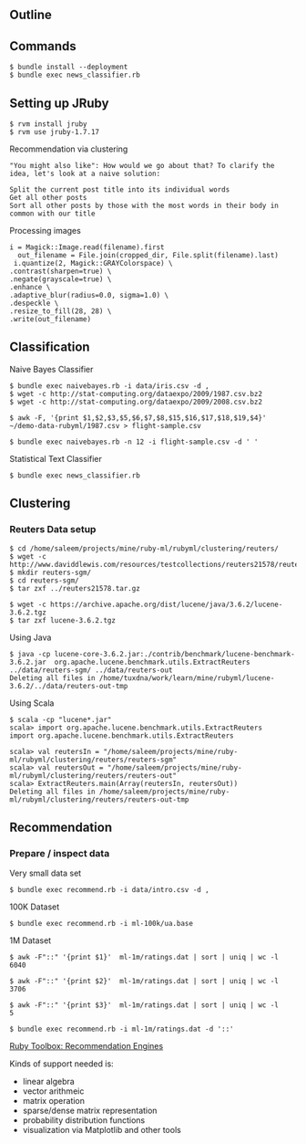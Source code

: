 ## Outline

## Commands

    $ bundle install --deployment
    $ bundle exec news_classifier.rb


## Setting up JRuby

    $ rvm install jruby
    $ rvm use jruby-1.7.17


Recommendation via clustering

    "You might also like": How would we go about that? To clarify the idea, let's look at a naive solution:

    Split the current post title into its individual words
    Get all other posts
    Sort all other posts by those with the most words in their body in common with our title


Processing images

    i = Magick::Image.read(filename).first
      out_filename = File.join(cropped_dir, File.split(filename).last)
     i.quantize(2, Magick::GRAYColorspace) \
    .contrast(sharpen=true) \
    .negate(grayscale=true) \
    .enhance \
    .adaptive_blur(radius=0.0, sigma=1.0) \
    .despeckle \
    .resize_to_fill(28, 28) \
    .write(out_filename)



## Classification

Naive Bayes Classifier

    $ bundle exec naivebayes.rb -i data/iris.csv -d ,
    $ wget -c http://stat-computing.org/dataexpo/2009/1987.csv.bz2
    $ wget -c http://stat-computing.org/dataexpo/2009/2008.csv.bz2
	
	$ awk -F, '{print $1,$2,$3,$5,$6,$7,$8,$15,$16,$17,$18,$19,$4}' ~/demo-data-rubyml/1987.csv > flight-sample.csv

    $ bundle exec naivebayes.rb -n 12 -i flight-sample.csv -d ' '

Statistical Text Classifier

    $ bundle exec news_classifier.rb


## Clustering



### Reuters Data setup

    $ cd /home/saleem/projects/mine/ruby-ml/rubyml/clustering/reuters/
    $ wget -c http://www.daviddlewis.com/resources/testcollections/reuters21578/reuters21578.tar.gz
    $ mkdir reuters-sgm/
    $ cd reuters-sgm/
    $ tar zxf ../reuters21578.tar.gz

	$ wget -c https://archive.apache.org/dist/lucene/java/3.6.2/lucene-3.6.2.tgz
	$ tar zxf lucene-3.6.2.tgz

Using Java

    $ java -cp lucene-core-3.6.2.jar:./contrib/benchmark/lucene-benchmark-3.6.2.jar  org.apache.lucene.benchmark.utils.ExtractReuters  ../data/reuters-sgm/ ../data/reuters-out 
    Deleting all files in /home/tuxdna/work/learn/mine/rubyml/lucene-3.6.2/../data/reuters-out-tmp


Using Scala

    $ scala -cp "lucene*.jar"
    scala> import org.apache.lucene.benchmark.utils.ExtractReuters
    import org.apache.lucene.benchmark.utils.ExtractReuters
    
    scala> val reutersIn = "/home/saleem/projects/mine/ruby-ml/rubyml/clustering/reuters/reuters-sgm"
    scala> val reutersOut = "/home/saleem/projects/mine/ruby-ml/rubyml/clustering/reuters/reuters-out"
    scala> ExtractReuters.main(Array(reutersIn, reutersOut))
    Deleting all files in /home/saleem/projects/mine/ruby-ml/rubyml/clustering/reuters/reuters-out-tmp




## Recommendation


### Prepare / inspect data

Very small data set

    $ bundle exec recommend.rb -i data/intro.csv -d ,

100K Dataset

    $ bundle exec recommend.rb -i ml-100k/ua.base

1M Dataset

	$ awk -F"::" '{print $1}'  ml-1m/ratings.dat | sort | uniq | wc -l
	6040

	$ awk -F"::" '{print $2}'  ml-1m/ratings.dat | sort | uniq | wc -l
	3706

	$ awk -F"::" '{print $3}'  ml-1m/ratings.dat | sort | uniq | wc -l
	5

    $ bundle exec recommend.rb -i ml-1m/ratings.dat -d '::'


[Ruby Toolbox: Recommendation Engines](https://www.ruby-toolbox.com/categories/Recommendation_Engines)



Kinds of support needed is:

 * linear algebra
 * vector arithmeic
 * matrix operation
 * sparse/dense matrix representation
 * probability distribution functions
 * visualization via Matplotlib and other tools


